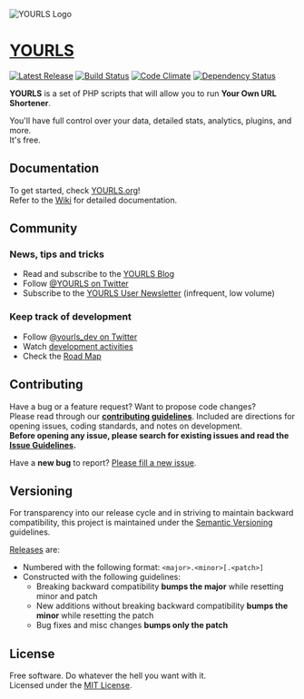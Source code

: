![YOURLS Logo](assets/img/yourls-logo.png)

[YOURLS](http://yourls.org)
========
[![Latest Release](https://img.shields.io/github/release/YOURLS/YOURLS.svg?style=flat)](https://github.com/YOURLS/YOURLS/releases)
[![Build Status](https://img.shields.io/travis/YOURLS/YOURLS.svg?style=flat)](https://travis-ci.org/YOURLS/YOURLS)
[![Code Climate](https://img.shields.io/codeclimate/github/YOURLS/YOURLS.svg?style=flat)](https://codeclimate.com/github/YOURLS/YOURLS)
[![Dependency Status](https://www.versioneye.com/php/yourls:yourls/badge.svg?style=flat)](https://www.versioneye.com/php/yourls:yourls)

**YOURLS** is a set of PHP scripts that will allow you to run **Your Own URL Shortener**.  

You'll have full control over your data, detailed stats, analytics, plugins, and more.  
It's free.


Documentation
-------------
To get started, check [YOURLS.org](http://yourls.org)!  
Refer to the [Wiki](https://github.com/YOURLS/YOURLS/wiki/) for detailed documentation.

Community
-----------
### News, tips and tricks
* Read and subscribe to the [YOURLS Blog](http://blog.yourls.org)
* Follow [@YOURLS on Twitter](http://twitter.com/yourls)
* Subscribe to the [YOURLS User Newsletter](http://yourls.org/newsletter) (infrequent, low volume)

### Keep track of development
* Follow [@yourls_dev on Twitter](http://twitter.com/yourls_dev)
* Watch [development activities](https://github.com/YOURLS/YOURLS/pulse)
* Check the [Road Map](https://github.com/YOURLS/YOURLS/issues/milestones)


Contributing
------------
Have a bug or a feature request? Want to propose code changes?  
Please read through our __[contributing guidelines](CONTRIBUTING.md)__. Included are directions for opening issues, coding standards, and notes on development.  
__Before opening any issue, please search for existing issues and read the [Issue Guidelines](https://github.com/YOURLS/YOURLS/wiki/Bug-Report).__

Have a **new bug** to report? [Please fill a new issue](https://github.com/YOURLS/YOURLS/issues/new?title=Issue+title+--+be+DESCRIPTIVE&body=Before%20any%20bug%20report%2C%20check%20you%20are%20using%20the%20LATEST%20release%20or%20the%20development%20branch.%20Make%20sure%20you%20have%20SEARCHED%20closed%20issues%20first.%20Read%20the%20GUIDELINES%20linked%20in%20the%20yellow%20notice%20box%20above.%20Now%20please%20DELETE%20these%20first%20lines.%0A%0A%0A%23%23%23%20Reproducible%20Bug%20Summary%20%0A%0A1.%20This%20is%20the%20first%20step%0A2.%20second%20step%0A3.%20etc...%0A%0AThis%20is%20a%20bug%20because...%0A%0A%0A%23%23%23%20Technical%20details%0A%0A*%20YOURLS%20version%3A%0A*%20PHP%20version%3A%0A*%20Any%20other%20useful%20information%20depending%20on%20context%20%28server%20version%2C%20mysql%20version%2C%20browser%20version%2C%20OS%20version...%29%0A).


Versioning
----------
For transparency into our release cycle and in striving to maintain backward compatibility, this project is maintained under the [Semantic Versioning](http://semver.org/) guidelines.

[Releases](https://github.com/YOURLS/YOURLS/releases) are:
* Numbered with the following format: `<major>.<minor>[.<patch>]`
* Constructed with the following guidelines:
  - Breaking backward compatibility **bumps the major** while resetting minor and patch
  - New additions without breaking backward compatibility **bumps the minor** while resetting the patch
  - Bug fixes and misc changes **bumps only the patch**

License
-------
Free software. Do whatever the hell you want with it.  
Licensed under the [MIT License](LICENSE.md).
